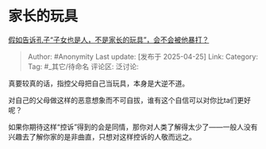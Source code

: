 # 家长的玩具
[假如告诉孔子“子女也是人，不是家长的玩具”，会不会被他暴打？](https://www.zhihu.com/question/627356065/answer/1899186504816915559)

> Author: #Anonymity
> Last update: [发布于 2025-04-25]
> Link:
> Category:
> Tag: #_其它/待命名
> 评论区:
> 泛讨论:

真要较真的话，指控父母把自己当玩具，本身是大逆不道。

对自己的父母做这样的恶意想象而不可自拔，谁有这个自信可以对你比ta们更好呢？

如果你期待这样“控诉”得到的会是同情，那你对人类了解得太少了——一般人没有兴趣去了解你家的是非曲直，只想对这样控诉的人敬而远之。
